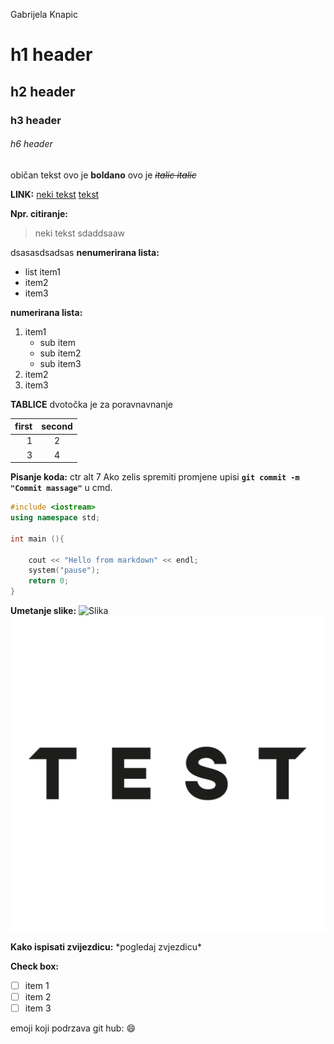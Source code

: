 Gabrijela Knapic 
# h1 header
## h2 header
### h3 header 
###### h6 header
običan tekst 
ovo je **boldano**
ovo je *~~italic italic~~*

**LINK:**
    [neki tekst](https://dillinger.io/"Dillinger")
    [tekst](#h1-header)

**Npr. citiranje:**
> neki tekst
sdaddsaaw

dsasasdsadsas
**nenumerirana lista:**
- list item1
- item2
- item3

**numerirana lista:**
1. item1
    - sub item
    - sub item2
    - sub item3
2. item2
3. item3

**TABLICE**
dvotočka je za poravnavnanje

| first | second |
|-------:|:--------:|
| 1 | 2 |
| 3 | 4 |


**Pisanje koda:**
ctr alt 7
Ako zelis spremiti promjene upisi **`git commit -m "Commit massage"`** u cmd.

```cpp
#include <iostream>
using namespace std;

int main (){

    cout << "Hello from markdown" << endl;
    system("pause");
    return 0;
}
```

**Umetanje slike:**
![Slika](https://res.cloudinary.com/dk2ghb1pg/image/upload/v1535301733/bxoyfrkj4zwtbsewcryf.png)
![Slika](imgs/test.png)

**Kako ispisati zvijezdicu:**
\*pogledaj zvjezdicu\*

**Check box:**
- [ ] item 1
- [ ] item 2
- [ ] item 3

emoji koji podrzava git hub:
:smile:
